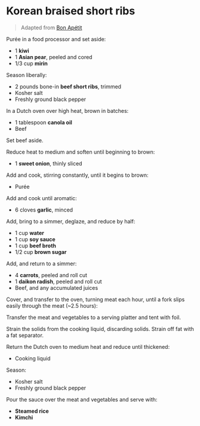 Korean braised short ribs
=========================

> Adapted from [Bon Apétit](https://www.bonappetit.com/test-kitchen/inside-our-kitchen/article/korean-braised-short-ribs)

Purée in a food processor and set aside:

- 1 **kiwi**
- 1 **Asian pear**, peeled and cored
- 1/3 cup **mirin**

Season liberally:

- 2 pounds bone-in **beef short ribs**, trimmed
- Kosher salt
- Freshly ground black pepper

In a Dutch oven over high heat, brown in batches:

- 1 tablespoon **canola oil**
- Beef

Set beef aside.

Reduce heat to medium and soften until beginning to brown:

- 1 **sweet onion**, thinly sliced

Add and cook, stirring constantly, until it begins to brown:

- Purée

Add and cook until aromatic:

- 6 cloves **garlic**, minced

Add, bring to a simmer, deglaze, and reduce by half:

- 1 cup **water**
- 1 cup **soy sauce**
- 1 cup **beef broth**
- 1/2 cup **brown sugar**

Add, and return to a simmer:

- 4 **carrots**, peeled and roll cut
- 1 **daikon radish**, peeled and roll cut
- Beef, and any accumulated juices

Cover, and transfer to the oven, turning meat each hour, until a fork slips easily through the meat (~2.5 hours):

Transfer the meat and vegetables to a serving platter and tent with foil.

Strain the solids from the cooking liquid, discarding solids. Strain off fat with a fat separator.

Return the Dutch oven to medium heat and reduce until thickened:

- Cooking liquid

Season:

- Kosher salt
- Freshly ground black pepper

Pour the sauce over the meat and vegetables and serve with:

- **Steamed rice**
- **Kimchi**
